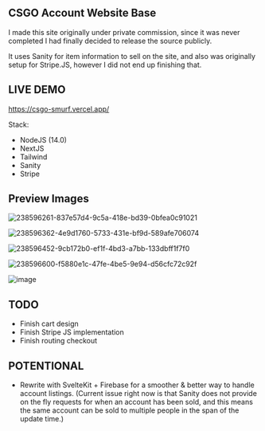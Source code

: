 ## CSGO Account Website Base

I made this site originally under private commission, since it was never completed I had finally decided to release the source publicly.

It uses Sanity for item information to sell on the site, and also was originally setup for Stripe.JS, however I did not end up finishing that.

## LIVE DEMO
https://csgo-smurf.vercel.app/

Stack:
- NodeJS (14.0)
- NextJS
- Tailwind
- Sanity
- Stripe

## Preview Images

![238596261-837e57d4-9c5a-418e-bd39-0bfea0c91021](https://github.com/cigzag/csgo-smurf-daddy/assets/23132897/db45f1c0-a34c-4c86-8c07-8254ae7916bc)

![238596362-4e9d1760-5733-431e-bf9d-589afe706074](https://github.com/cigzag/csgo-smurf-daddy/assets/23132897/69e7c38a-d74b-41a3-8f29-41ce25c39059)

![238596452-9cb172b0-ef1f-4bd3-a7bb-133dbff1f7f0](https://github.com/cigzag/csgo-smurf-daddy/assets/23132897/0e203b9e-9dea-4bef-a8e5-20c89fdf81f3)

![238596600-f5880e1c-47fe-4be5-9e94-d56cfc72c92f](https://github.com/cigzag/csgo-smurf-daddy/assets/23132897/29567af6-545d-41d7-abee-85c25bf6d8d5)

![image](https://github.com/cigzag/csgo-smurf-daddy/assets/23132897/11d20f40-daff-4e72-b668-ed58599321f1)

## TODO
- Finish cart design
- Finish Stripe JS implementation 
- Finish routing checkout

## POTENTIONAL
- Rewrite with SvelteKit + Firebase for a smoother & better way to handle account listings. (Current issue right now is that Sanity does not provide on the fly requests for when an account has been sold, and this means the same account can be sold to multiple people in the span of the update time.)
